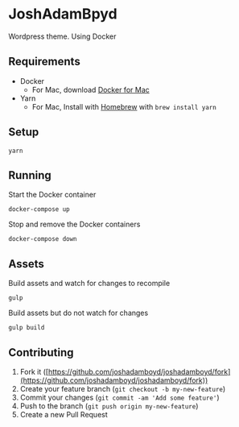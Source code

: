 # JoshAdamBpyd

Wordpress theme. Using Docker

## Requirements

* Docker
  * For Mac, download [Docker for Mac](https://www.docker.com/docker-mac)
* Yarn
  * For Mac, Install with [Homebrew](https://brew.sh/) with `brew install yarn`

## Setup

```shell
yarn
```

## Running

Start the Docker container

```shell
docker-compose up
```

Stop and remove the Docker containers

```shell
docker-compose down
```

## Assets

Build assets and watch for changes to recompile

```shell
gulp
```

Build assets but do not watch for changes

```shell
gulp build
```

## Contributing

1.  Fork it ([https://github.com/joshadamboyd/joshadamboyd/fork](https://github.com/joshadamboyd/joshadamboyd/fork))
2.  Create your feature branch (`git checkout -b my-new-feature`)
3.  Commit your changes (`git commit -am 'Add some feature'`)
4.  Push to the branch (`git push origin my-new-feature`)
5.  Create a new Pull Request
